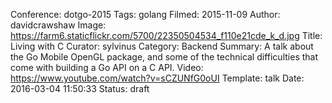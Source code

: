 Conference: dotgo-2015
Tags: golang
Filmed: 2015-11-09
Author: davidcrawshaw
Image: https://farm6.staticflickr.com/5700/22350504534_f110e21cde_k_d.jpg
Title: Living with C
Curator: sylvinus
Category: Backend
Summary: A talk about the Go Mobile OpenGL package, and some of the technical difficulties that come with building a Go API on a C API.
Video: https://www.youtube.com/watch?v=sCZUNfG0oUI
Template: talk
Date: 2016-03-04 11:50:33
Status: draft